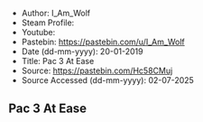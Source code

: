 - Author: I_Am_Wolf
- Steam Profile: 
- Youtube: 
- Pastebin: https://pastebin.com/u/I_Am_Wolf
- Date (dd-mm-yyyy): 20-01-2019
- Title: Pac 3 At Ease
- Source: https://pastebin.com/Hc58CMuj
- Source Accessed (dd-mm-yyyy): 02-07-2025

## Pac 3 At Ease

